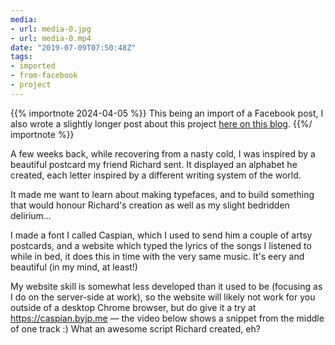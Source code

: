 ```yaml
---
media:
- url: media-0.jpg
- url: media-0.mp4
date: "2019-07-09T07:50:48Z"
tags:
- imported
- from-facebook
- project
---
```

{{% importnote 2024-04-05 %}}
This being an import of a Facebook post, I also wrote a slightly longer post about this project [here on this blog](/posts/the-beauty-of-type/).
{{%/ importnote %}}

A few weeks back, while recovering from a nasty cold, I was inspired by a beautiful postcard my friend Richard sent. It displayed an alphabet he created, each letter inspired by a different writing system of the world.

It made me want to learn about making typefaces, and to build something that would honour Richard's creation as well as my slight bedridden delirium…

I made a font I called Caspian, which I used to send him a couple of artsy postcards, and a website which typed the lyrics of the songs I listened to while in bed, it does this in time with the very same music. It's eery and beautiful (in my mind, at least!)

My website skill is somewhat less developed than it used to be (focusing as I do on the server-side at work), so the website will likely not work for you outside of a desktop Chrome browser, but do give it a try at https://caspian.byjp.me — the video below shows a snippet from the middle of one track :) What an awesome script Richard created, eh?
